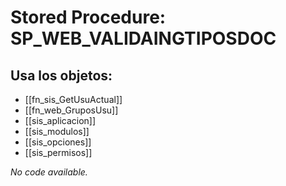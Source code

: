 # Stored Procedure: SP_WEB_VALIDAINGTIPOSDOC

## Usa los objetos:
- [[fn_sis_GetUsuActual]]
- [[fn_web_GruposUsu]]
- [[sis_aplicacion]]
- [[sis_modulos]]
- [[sis_opciones]]
- [[sis_permisos]]

*No code available.*
